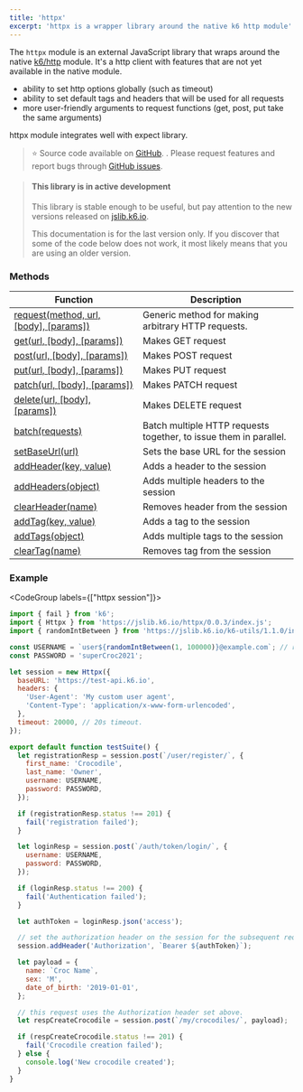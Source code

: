 ```yaml
---
title: 'httpx'
excerpt: 'httpx is a wrapper library around the native k6 http module'
---
```


The `httpx` module is an external JavaScript library that wraps around the native [k6/http](/v0.32/javascript-api/k6-http) module.
It's a http client with features that are not yet available in the native module.

- ability to set http options globally (such as timeout)
- ability to set default tags and headers that will be used for all requests
- more user-friendly arguments to request functions (get, post, put take the same arguments)

httpx module integrates well with expect library.

> ⭐️ Source code available on [GitHub](https://github.com/k6io/k6-jslib-httpx). .
> Please request features and report bugs through [GitHub issues](https://github.com/k6io/k6-jslib-httpx/issues).

<Blockquote mod='info'>

#### This library is in active development

This library is stable enough to be useful, but pay attention to the new versions released on [jslib.k6.io](https://jslib.k6.io).

This documentation is for the last version only. If you discover that some of the code below does not work, it most likely means that you are using an older version.

</Blockquote>

### Methods

| Function                                                                                                   | Description                                                       |
| ---------------------------------------------------------------------------------------------------------- | ----------------------------------------------------------------- |
| [request(method, url, [body], [params])](/v0.32/javascript-api/jslib/httpx/request-method-url-body-params) | Generic method for making arbitrary HTTP requests.                |
| [get(url, [body], [params])](/v0.32/javascript-api/jslib/httpx/get-url-body-params)                        | Makes GET request                                                 |
| [post(url, [body], [params])](/v0.32/javascript-api/jslib/httpx/post-url-body-params)                      | Makes POST request                                                |
| [put(url, [body], [params])](/v0.32/javascript-api/jslib/httpx/put-url-body-params)                        | Makes PUT request                                                 |
| [patch(url, [body], [params])](/v0.32/javascript-api/jslib/httpx/patch-url-body-params)                    | Makes PATCH request                                               |
| [delete(url, [body], [params])](/v0.32/javascript-api/jslib/httpx/delete-url-body-params)                  | Makes DELETE request                                              |
| [batch(requests)](/v0.32/javascript-api/jslib/httpx/batch-requests)                                        | Batch multiple HTTP requests together, to issue them in parallel. |
| [setBaseUrl(url)](/v0.32/javascript-api/jslib/httpx/setbaseurl-url)                                        | Sets the base URL for the session                                 |
| [addHeader(key, value)](/v0.32/javascript-api/jslib/httpx/addheader-key-value)                             | Adds a header to the session                                      |
| [addHeaders(object)](/v0.32/javascript-api/jslib/httpx/addheaders-object)                                  | Adds multiple headers to the session                              |
| [clearHeader(name)](/v0.32/javascript-api/jslib/httpx/clearheader-name)                                    | Removes header from the session                                   |
| [addTag(key, value)](/v0.32/javascript-api/jslib/httpx/addtag-key-value)                                   | Adds a tag to the session                                         |
| [addTags(object)](/v0.32/javascript-api/jslib/httpx/addtags-object)                                        | Adds multiple tags to the session                                 |
| [clearTag(name)](/v0.32/javascript-api/jslib/httpx/cleartag-name)                                          | Removes tag from the session                                      |

### Example

<CodeGroup labels={["httpx session"]}>

```javascript
import { fail } from 'k6';
import { Httpx } from 'https://jslib.k6.io/httpx/0.0.3/index.js';
import { randomIntBetween } from 'https://jslib.k6.io/k6-utils/1.1.0/index.js';

const USERNAME = `user${randomIntBetween(1, 100000)}@example.com`; // random email address
const PASSWORD = 'superCroc2021';

let session = new Httpx({
  baseURL: 'https://test-api.k6.io',
  headers: {
    'User-Agent': 'My custom user agent',
    'Content-Type': 'application/x-www-form-urlencoded',
  },
  timeout: 20000, // 20s timeout.
});

export default function testSuite() {
  let registrationResp = session.post(`/user/register/`, {
    first_name: 'Crocodile',
    last_name: 'Owner',
    username: USERNAME,
    password: PASSWORD,
  });

  if (registrationResp.status !== 201) {
    fail('registration failed');
  }

  let loginResp = session.post(`/auth/token/login/`, {
    username: USERNAME,
    password: PASSWORD,
  });

  if (loginResp.status !== 200) {
    fail('Authentication failed');
  }

  let authToken = loginResp.json('access');

  // set the authorization header on the session for the subsequent requests.
  session.addHeader('Authorization', `Bearer ${authToken}`);

  let payload = {
    name: `Croc Name`,
    sex: 'M',
    date_of_birth: '2019-01-01',
  };

  // this request uses the Authorization header set above.
  let respCreateCrocodile = session.post(`/my/crocodiles/`, payload);

  if (respCreateCrocodile.status !== 201) {
    fail('Crocodile creation failed');
  } else {
    console.log('New crocodile created');
  }
}
```

</CodeGroup>
